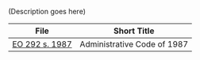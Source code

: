 (Description goes here)

| File                                                                          | Short Title                 |
| ----------------------------------------------------------------------------- | --------------------------- |
| [EO 292 s. 1987](../11%20-%20Philippine%20Statutes/EO%20292%20s.%201987/index.md) | Administrative Code of 1987 |

